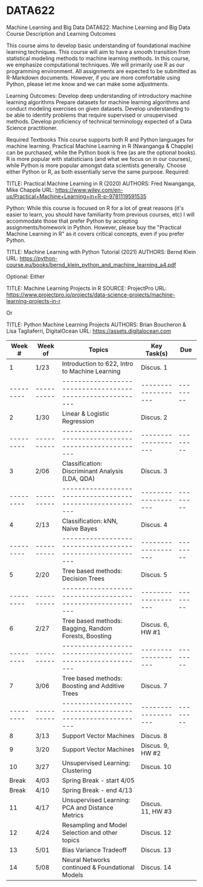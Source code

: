 # DATA622
Machine Learning and Big Data
DATA622: Machine Learning and Big Data
Course Description and Learning Outcomes

This course aims to develop basic understanding of foundational machine learning techniques. This course will aim to have a smooth transition from statistical modeling methods to machine learning methods. In this course, we emphasize computational techniques. We will primarily use R as our programming environment. All assignments are expected to be submitted as R-Markdown documents.  However, if you are more comfortable using Python, please let me know and we can make some adjustments. 

Learning Outcomes:
Develop deep understanding of introductory machine learning algorithms
Prepare datasets for machine learning algorithms and conduct modeling exercises on given datasets.
Develop understanding to be able to identify problems that require supervised or unsupervised methods.
Develop proficiency of technical terminology expected of a Data Science practitioner.

Required Textbooks
This course supports both R and Python languages for machine learning. Practical Machine Learning in R (Nwanganga & Chapple) can be purchased, while the Python book is free (as are the optional books).
R is more popular with statisticians (and what we focus on in our courses), while Python is more popular amongst data scientists generally. Choose either Python or R, as both essentially serve the same purpose. 
Required:

TITLE: Practical Machine Learning in R (2020)
AUTHORS: Fred Nwanganga, Mike Chapple
URL: https://www.wiley.com/en-us/Practical+Machine+Learning+in+R-p-9781119591535

Python:	While this course is focused on R for a lot of great reasons (it's easier to learn, you should have familiarity from previous courses, etc) I will accommodate those that prefer Python by accepting assignments/homework in Python. However, please buy the "Practical Machine Learning in R" as it covers critical concepts, even if you prefer Python.

TITLE: Machine Learning with Python Tutorial (2021)
AUTHORS: Bernd Klein
URL: https://python-course.eu/books/bernd_klein_python_and_machine_learning_a4.pdf

Optional:
Either	 

TITLE: Machine Learning Projects in R
SOURCE: ProjectPro
URL: https://www.projectpro.io/projects/data-science-projects/machine-learning-projects-in-r

Or	 

TITLE: Python Machine Learning Projects
AUTHORS: Brian Boucheron & Lisa Tagliaferri, DigitalOcean
URL: https://assets.digitalocean.com


| Week #  | Week of  |   Topics                                                |  Key Task(s)      |   Due  |
|---------|----------|---------------------------------------------------------|-------------------|--------|
|   1     |   1/23   |   Introduction to 622, Intro to Machine Learning        | Discus. 1         |        |
|---------|----------|---------------------------------------------------------|-------------------|--------|
|   2     |   1/30   |   Linear & Logistic Regression                          | Discus. 2         |        |
|---------|----------|---------------------------------------------------------|-------------------|--------|
|   3     |   2/06   |   Classification: Discriminant Analysis (LDA, QDA)      | Discus. 3         |        |
|---------|----------|---------------------------------------------------------|-------------------|--------|
|   4     |   2/13   |   Classification: kNN, Naive Bayes                      | Discus. 4         |        |
|---------|----------|---------------------------------------------------------|-------------------|--------|
|   5     |   2/20   |   Tree based methods: Decision Trees                    | Discus. 5         |        |
|---------|----------|---------------------------------------------------------|-------------------|--------|
|   6     |   2/27   |   Tree based methods: Bagging, Random Forests, Boosting | Discus. 6, HW #1  |        |
|---------|----------|---------------------------------------------------------|-------------------|--------|
|   7     |   3/06   |   Tree based methods: Boosting and Additive Trees       | Discus. 7         |        |
|---------|----------|---------------------------------------------------------|-------------------|--------|
|   8     |   3/13   |   Support Vector Machines                               | Discus. 8         |        |
|   9     |   3/20   |   Support Vector Machines                               | Discus. 9, HW #2  |        |
|   10    |   3/27   |   Unsupervised Learning: Clustering                     | Discus. 10        |        |
|   Break |   4/03   |   Spring Break - start 4/05                             |                   |        |
|   Break |   4/10   |   Spring Break - end 4/13                               |                   |        |
|   11    |   4/17   |   Unsupervised Learning: PCA and Distance Metrics       | Discus. 11, HW #3 |        |
|   12    |   4/24   |   Resampling and Model Selection and other topics       | Discus. 12        |        |
|   13    |   5/01   |   Bias Variance Tradeoff                                | Discus. 13        |        |
|   14    |   5/08   |   Neural Networks continued & Foundational Models       | Discus. 14        |        |
